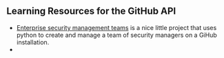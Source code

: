 ## Learning Resources for the GitHub API

- [Enterprise security management teams](https://github.com/advanced-security/enterprise-security-team/blob/main/manage-sec-team.py) is a nice little project that uses python to create and manage a team of security managers on a GiHub installation.
- 
